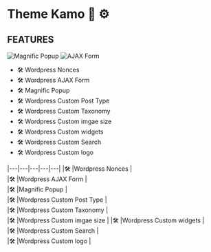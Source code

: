 # Theme Kamo :art: :gear:

## FEATURES

![Magnific Popup](https://img.shields.io/badge/Magnific-Popup-green)
![AJAX Form](https://img.shields.io/badge/AJAX-Form-blue)


- :hammer_and_wrench:  Wordpress Nonces
- :hammer_and_wrench:  Wordpress AJAX Form
- :hammer_and_wrench:  Magnific Popup
- :hammer_and_wrench:  Wordpress Custom Post Type
- :hammer_and_wrench:  Wordpress Custom Taxonomy
- :hammer_and_wrench:  Wordpress Custom imgae size
- :hammer_and_wrench:  Wordpress Custom widgets
- :hammer_and_wrench:  Wordpress Custom Search
- :hammer_and_wrench:  Wordpress Custom logo


|---|---|---|---|---|
|:hammer_and_wrench:   |Wordpress Nonces   |   
|:hammer_and_wrench:   |Wordpress AJAX Form   |  
|:hammer_and_wrench:   |Magnific Popup   |   
|:hammer_and_wrench:   |Wordpress Custom Post Type   |   
|:hammer_and_wrench:   |Wordpress Custom Taxonomy   |   
|:hammer_and_wrench:   |Wordpress Custom imgae size   | 
|:hammer_and_wrench:   |Wordpress Custom widgets   |   
|:hammer_and_wrench:   |Wordpress Custom Search   |   
|:hammer_and_wrench:   |Wordpress Custom logo   |   